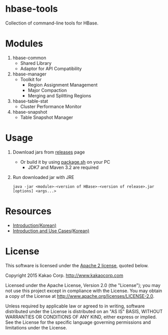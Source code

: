 # hbase-tools
Collection of command-line tools for HBase. 

# Modules
1. hbase-common
   - Shared Library
   - Adaptor for API Compatibility
2. hbase-manager
   - Toolkit for
     - Region Assignment Management
     - Major Compaction
     - Merging and Splitting Regions
3. hbase-table-stat
   - Cluster Performance Monitor
4. hbase-snapshot
   - Table Snapshot Manager

# Usage
1. Download jars from [releases](../../releases) page
    - Or build it by using [package.sh](package.sh) on your PC
        - JDK7 and Maven 3.2 are required
2. Run downloaded jar with JRE

   ```
   java -jar <module>-<version of HBase>-<version of release>.jar [options] <args...>
   ```
   
# Resources
  - [Introduction(Korean)](http://tech.kakao.com/2016/03/24/opensource-4-hbase-tools/)
  - [Introduction and Use Cases(Korean)](../../releases/download/v1.1.1/hbase-tools-korean.pdf)

# License
This software is licensed under the [Apache 2 license](LICENSE.txt), quoted below.

Copyright 2015 Kakao Corp. <http://www.kakaocorp.com>

Licensed under the Apache License, Version 2.0 (the "License"); you may not use this project except in compliance with the License. You may obtain a copy of the License at http://www.apache.org/licenses/LICENSE-2.0.

Unless required by applicable law or agreed to in writing, software distributed under the License is distributed on an "AS IS" BASIS, WITHOUT WARRANTIES OR CONDITIONS OF ANY KIND, either express or implied. See the License for the specific language governing permissions and limitations under the License.
